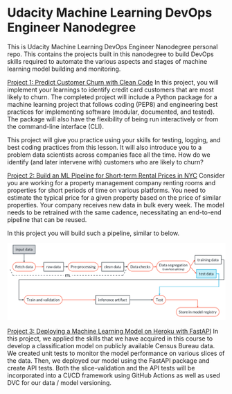 # Udacity Machine Learning DevOps Engineer Nanodegree
This is Udacity Machine Learning DevOps Engineer Nanodegree personal repo. This contains the projects built in this nanodegree to build DevOps skills required to automate the various aspects and stages of machine learning model building and monitoring.

[Project 1: Predict Customer Churn with Clean Code](https://github.com/msinha251/Udacity_Machine_Learning_DevOps_Engineer_Nanodegree/tree/main/1_Clean_code_principals)
In this project, you will implement your learnings to identify credit card customers that are most likely to churn. The completed project will include a Python package for a machine learning project that follows coding (PEP8) and engineering best practices for implementing software (modular, documented, and tested). The package will also have the flexibility of being run interactively or from the command-line interface (CLI).

This project will give you practice using your skills for testing, logging, and best coding practices from this lesson. It will also introduce you to a problem data scientists across companies face all the time. How do we identify (and later intervene with) customers who are likely to churn? 


[Project 2: Build an ML Pipeline for Short-term Rental Prices in NYC](https://github.com/msinha251/build-ml-pipeline-for-short-term-rental-prices)
Consider you are working for a property management company renting rooms and properties for short periods of time on various platforms. You need to estimate the typical price for a given property based on the price of similar properties. Your company receives new data in bulk every week. The model needs to be retrained with the same cadence, necessitating an end-to-end pipeline that can be reused.

In this project you will build such a pipeline, similar to below.

![ml-pipeline.png](./2_Building_a_Reproducible_Model_Workflow/images/ml-pipeline.png)


[Project 3: Deploying a Machine Learning Model on Heroku with FastAPI](https://github.com/msinha251/Udacity_MLDevops_C3_Project)
In this project,  we applied the skills that we have acquired in this course to develop a classification model on publicly available Census Bureau data. We created unit tests to monitor the model performance on various slices of the data. Then, we deployed our model using the FastAPI package and create API tests. Both the slice-validation and the API tests will be incorporated into a CI/CD framework using GitHub Actions as well as used DVC for our data / model versioning.

